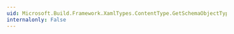 ```yaml
---
uid: Microsoft.Build.Framework.XamlTypes.ContentType.GetSchemaObjectTypes
internalonly: False
---
```


